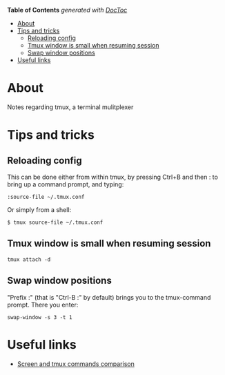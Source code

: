 <!-- START doctoc generated TOC please keep comment here to allow auto update -->
<!-- DON'T EDIT THIS SECTION, INSTEAD RE-RUN doctoc TO UPDATE -->
**Table of Contents**  *generated with [DocToc](https://github.com/thlorenz/doctoc)*

- [About](#about)
- [Tips and tricks](#tips-and-tricks)
  - [Reloading config](#reloading-config)
  - [Tmux window is small when resuming session](#tmux-window-is-small-when-resuming-session)
  - [Swap window positions](#swap-window-positions)
- [Useful links](#useful-links)

<!-- END doctoc generated TOC please keep comment here to allow auto update -->

# About

Notes regarding tmux, a terminal mulitplexer

# Tips and tricks

## Reloading config

This can be done either from within tmux, by pressing Ctrl+B and then : to bring up a command prompt, and typing:

```
:source-file ~/.tmux.conf
```

Or simply from a shell:

```
$ tmux source-file ~/.tmux.conf
```

## Tmux window is small when resuming session

```
tmux attach -d
```

## Swap window positions

"Prefix :" (that is "Ctrl-B :" by default) brings you to the tmux-command prompt. There you enter:
```
swap-window -s 3 -t 1
```

# Useful links

* [Screen and tmux commands comparison](http://hyperpolyglot.org/multiplexers)
